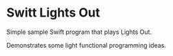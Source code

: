 # Switt Lights Out

Simple sample Swift program that plays Lights Out.

Demonstrates some light functional programming ideas.